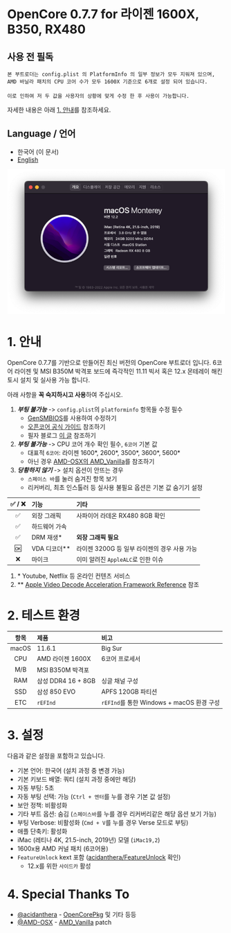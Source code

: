 # OpenCore 0.7.7 for 라이젠 1600X, B350, RX480
## 사용 전 필독
```
본 부트로더는 config.plist 의 PlatformInfo 의 일부 정보가 모두 지워져 있으며,
AMD 바닐라 패치의 CPU 코어 수가 모두 1600X 기준으로 6개로 설정 되어 있습니다.

이로 인하여 저 두 값을 사용자의 상황에 맞게 수정 한 후 사용이 가능합니다.
```
자세한 내용은 아래 [1. 안내](#1-안내)를 참조하세요.
## Language / 언어
- 한국어 (이 문서)
- [English](https://github.com/icaros7/OpenCore_Ryzen_B350)

![](screenshot.png)

# 1. 안내
OpenCore 0.7.7를 기반으로 만들어진 최신 버전의 OpenCore 부트로더 입니다. 6코어 라이젠 및 MSI B350M 박격포 보드에 즉각적인 11.11 빅서 혹은 12.x 몬테레이 해킨토시 설치 및 실사용 가능 합니다.

아래 사항을 **꼭 숙지하시고 사용**하여 주십시오.

1. ***부팅 불가능*** -> `config.plist`의 `platforminfo` 항목들 수정 필수
    - [GenSMBIOS](https://github.com/corpnewt/GenSMBIOS)를 사용하여 수정하기
    - [오픈코어 공식 가이드](https://dortania.github.io/OpenCore-Install-Guide/config-laptop.plist/skylake.html#platforminfo) 참조하기
    - 필자 블로그 [이 글](https://minnote.net/해킨토시_hackintosh/Surface-Pro-4-Hackintosh/#6-1-모델-식별자-및-uuid-변경) 참조하기
2. ***부팅 불가능*** -> CPU 코어 개수 확인 필수, `6코어` 기본 값
    - 대표적 `6코어`: 라이젠 1600*, 2600*, 3500*, 3600*, 5600*
    - 아닌 경우 [AMD-OSX의 AMD_Vanilla](https://github.com/AMD-OSX/AMD_Vanilla)를 참조하기
3. ***당황하지 않기*** -> 설치 옵션이 안뜨는 경우
    - `스페이스 바`를 눌러 숨겨진 항목 보기
    - 리커버리, 최초 인스톨러 등 실사용 불필요 옵션은 기본 값 숨기기 설정

|✅ / ❌|기능|기타|
|:---:|:---|:---|
|✅|외장 그래픽|사파이어 라데온 RX480 8GB 확인|
|✅|하드웨어 가속||
|✅|DRM 재생\*|**외장 그래픽 필요**|
|🆗|VDA 디코더\*\*|라이젠 3200G 등 일부 라이젠의 경우 사용 가능|
|❌|마이크|이미 알려진 `AppleALC`로 인한 이슈|

1. \* Youtube, Netflix 등 온라인 컨텐츠 서비스
2. \*\* [Apple Video Decode Acceleration Framework Reference](https://developer.apple.com/library/archive/technotes/tn2267/_index.html) 참조

# 2. 테스트 환경
|항목|제품|비고|
|:---:|:---|:---|
|macOS|11.6.1|Big Sur|
|CPU|AMD 라이젠 1600X|6코어 프로세서|
|M/B|MSI B350M 박격포||
|RAM|삼성 DDR4 16 + 8GB|싱글 채널 구성|
|SSD|삼성 850 EVO|APFS 120GB 파티션|
|ETC|`rEFInd`|`rEFInd`를 통한 Windows + macOS 환경 구성|

# 3. 설정
다음과 같은 설정을 포함하고 있습니다.

- 기본 언어: 한국어 (설치 과정 중 변경 가능)
- 기본 키보드 배열: 쿼티 (설치 과정 중에만 해당)
- 자동 부팅: 5초
- 자동 부팅 선택: 가능 (`Ctrl + 엔터`를 누를 경우 기본 값 설정)
- 보안 정책: 비활성화
- 기타 부트 옵션: 숨김 (`스페이스바`를 누를 경우 리커버리같은 해당 옵션 보기 가능)
- 부팅 Verbose: 비활성화 (`Cmd + V`를 누를 경우 Verse 모드로 부팅)
- 애플 단축키: 활성화
- iMac (레티나 4K, 21.5-inch, 2019년) 모델 (`iMac19,2`)
- 1600x용 AMD 커널 패치 (6코어용)
- `FeatureUnlock` kext 포함 ([acidanthera/FeatureUnlock](https://github.com/acidanthera/FeatureUnlock) 확인)
    - 12.x를 위한 `사이드카` 활성

# 4. Special Thanks To
- [@acidanthera](https://github.com/acidanthera) - [OpenCorePkg](https://github.com/acidanthera/OpenCorePkg) 및 기타 등등
- [@AMD-OSX](https://github.com/AMD-OSX) - [AMD_Vanilla](https://github.com/AMD-OSX/AMD_Vanilla) patch